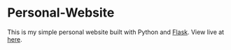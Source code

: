 # Personal-Website

This is my simple personal website built with Python and [Flask](https://flask.palletsprojects.com/en/1.1.x/). View live at [here](https://arryaaas.netlify.app/).
